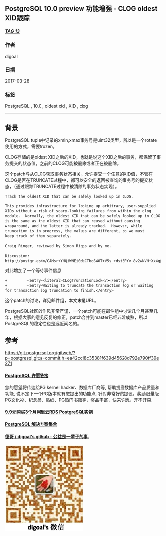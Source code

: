 ## PostgreSQL 10.0 preview 功能增强 - CLOG oldest XID跟踪  
##### [TAG 13](../class/13.md)
                                                                    
### 作者                                                                                                                 
digoal                                                               
                                                                      
### 日期                                                                 
2017-03-28                                                                
                                                                  
### 标签                                                               
PostgreSQL , 10.0 , oldest xid , XID , clog            
                                                                    
----                                                              
                                                                       
## 背景      
PostgreSQL tuple中记录的xmin,xmax事务号是uint32类型，所以是一个rotate使用的方式，需要frozen。  
  
CLOG存储的是oldest XID之后的XID，也就是说这个XID之后的事务，都保留了事务提交的状态值，之前的CLOG可能被删除或者正在被删除。  
  
这个patch与从CLOG获取事务状态相关，允许提交一个任意的XID值，不管在CLOG是否在TRUNCATE过程中，都可以安全的返回被查询的事务号的提交状态，（通过跟踪TRUNCATE过程中被清除的事务状态实现）。  
  
```  
Track the oldest XID that can be safely looked up in CLOG.  
  
This provides infrastructure for looking up arbitrary, user-supplied  
XIDs without a risk of scary-looking failures from within the clog  
module.  Normally, the oldest XID that can be safely looked up in CLOG  
is the same as the oldest XID that can reused without causing  
wraparound, and the latter is already tracked.  However, while  
truncation is in progress, the values are different, so we must  
keep track of them separately.  
  
Craig Ringer, reviewed by Simon Riggs and by me.  
  
Discussion: http://postgr.es/m/CAMsr+YHQiWNEi0daCTboS40T+V5s_+dst3PYv_8v2wNVH+Xx4g@mail.gmail.com  
```  
    
对此增加了一个等待事件信息  
  
```    
+         <entry><literal>CLogTruncationLock</></entry>  
+         <entry>Waiting to truncate the transaction log or waiting for transaction log truncation to finish.</entry>  
```    
    
这个patch的讨论，详见邮件组，本文末尾URL。        
        
PostgreSQL社区的作风非常严谨，一个patch可能在邮件组中讨论几个月甚至几年，根据大家的意见反复的修正，patch合并到master已经非常成熟，所以PostgreSQL的稳定性也是远近闻名的。         
      
## 参考      
https://git.postgresql.org/gitweb/?p=postgresql.git;a=commit;h=ea42cc18c35381f639d45628d792e790ff39e271  
  
  
  
  
  
  
  
  
  
  
  
  
  
  
  
  
  
  
  
  
  
  
  
  
  
  
  
  
  
  
  
  
  
  
  
  
  
  
  
  
  
  
  
  
  
  
  
  
  
  
  
  
  
  
  
  
  
  
  
  
  
  
  
  
  
  
  
  
  
  
  
  
  
#### [PostgreSQL 许愿链接](https://github.com/digoal/blog/issues/76 "269ac3d1c492e938c0191101c7238216")
您的愿望将传达给PG kernel hacker、数据库厂商等, 帮助提高数据库产品质量和功能, 说不定下一个PG版本就有您提出的功能点. 针对非常好的提议，奖励限量版PG文化衫、纪念品、贴纸、PG热门书籍等，奖品丰富，快来许愿。[开不开森](https://github.com/digoal/blog/issues/76 "269ac3d1c492e938c0191101c7238216").  
  
  
#### [9.9元购买3个月阿里云RDS PostgreSQL实例](https://www.aliyun.com/database/postgresqlactivity "57258f76c37864c6e6d23383d05714ea")
  
  
#### [PostgreSQL 解决方案集合](https://yq.aliyun.com/topic/118 "40cff096e9ed7122c512b35d8561d9c8")
  
  
#### [德哥 / digoal's github - 公益是一辈子的事.](https://github.com/digoal/blog/blob/master/README.md "22709685feb7cab07d30f30387f0a9ae")
  
  
![digoal's wechat](../pic/digoal_weixin.jpg "f7ad92eeba24523fd47a6e1a0e691b59")
  
